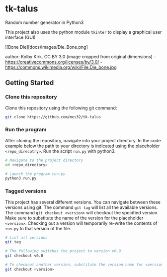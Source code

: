 # tk-talus
Random number generator in Python3

This project also uses the python module `tkinter` to display a graphical user interface (GUI)

![Bone Die][docs/images/Die_Bone.png]

author: Kolby Kirk. CC BY 3.0 (image cropped from original dimensions) - https://creativecommons.org/licenses/by/3.0/ - https://commons.wikimedia.org/wiki/File:Die_bone.jpg

## Getting Started

### Clone this repository
Clone this repository using the following git command:
```bash
git clone https://github.com/mes32/tk-talus
```

### Run the program
After cloning the repository, navigate into your project directory. In the code example below the path to your directory is indicated using the placeholder `<repo_direcotry>`. Run the script `run.py` with python3.
```bash
# Navigate to the project directory
cd <repo_directory>

# Launch the program run.py
python3 run.py
```

### Tagged versions
This project has several different versions. You can navigate between these versions using git. The command `git tag` will list all the available versions. The command `git checkout <version>` will checkout the specified version. Make sure to substitute the name of the version for the placeholder `<version>`. Checking out a version will temporarily re-write the contents of `run.py` to that version of the file.
```bash
# List all versions
git tag

# The following switches the project to version v0.0
git checkout v0.0

# To checkout another version, substitute the version name for <version>
git checkout <version>
```